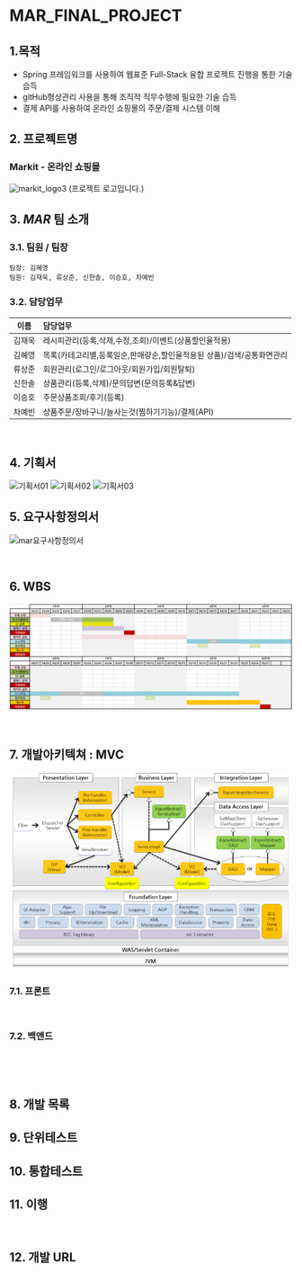 # MAR_FINAL_PROJECT

## 1.목적  
* Spring 프레임워크를 사용하여 웹표준 Full-Stack 융합 프로젝트 진행을 통한 기술 습득
* gitHub형상관리 사용을 통해 조직적 직무수행에 필요한 기술 습득
* 결제 API를 사용하여 온라인 쇼핑몰의 주문/결제 시스템 이해  


## 2. 프로젝트명  
### Markit - 온라인 쇼핑몰
![markit_logo3](https://user-images.githubusercontent.com/72611381/115550882-4ee87600-a2e5-11eb-820b-30e846e22529.png)
(프로젝트 로고입니다.)


## 3. *MAR* 팀 소개
### 3.1. 팀원 /  팀장
```
팀장: 김혜영   
팀원: 김재욱, 류상준, 신한솔, 이승호, 차예빈
```

### 3.2. 담당업무
|이름|담당업무|
|:-------:|:-------|
|김재욱  | 레시피관리(등록,삭제,수정,조회)/이벤트(상품할인율적용)                    |
|김혜영  | 목록(카테고리별,등록일순,판매량순,할인율적용된 상품)/검색/공통화면관리     |
|류상준  | 회원관리(로그인/로그아웃/회원가입/회원탈퇴)                               |
|신한솔  | 상품관리(등록,삭제)/문의답변(문의등록&답변)                                |
|이승호  | 주문상품조회/후기(등록)                                                   |
|차예빈  | 상품주문/장바구니/늘사는것(찜하기기능)/결제(API)                           |


​
## 4. 기획서

![기획서01](https://user-images.githubusercontent.com/72611381/115550443-d2ee2e00-a2e4-11eb-9953-c85149066b4a.jpg)
![기획서02](https://user-images.githubusercontent.com/72611381/115550113-6ecb6a00-a2e4-11eb-9b09-a9cecb3ef04a.png)
![기획서03](https://user-images.githubusercontent.com/72611381/115550126-70952d80-a2e4-11eb-8a23-3147edd3f66e.png)




## 5. 요구사항정의서

![mar요구사항정의서](https://user-images.githubusercontent.com/72611381/115550595-fe711880-a2e4-11eb-8eea-4fa038c40df4.png)

​

## 6. WBS

![April_WBS](https://github.com/HYKim8/April/blob/master/aprilPrj/src/main/webapp/WEB-INF/doc/April_WBS.png "April_WBS")

​

## 7. 개발아키텍쳐 : MVC

![April_WBS](https://github.com/HYKim8/April/blob/master/aprilPrj/src/main/webapp/WEB-INF/doc/April_MVC.png "April_MVC")

### 7.1. 프론트

​

### 7.2. 백앤드 

​

​

## 8. 개발 목록

## 9. 단위테스트

## 10. 통합테스트

## 11. 이행

​

## 12. 개발 URL 
